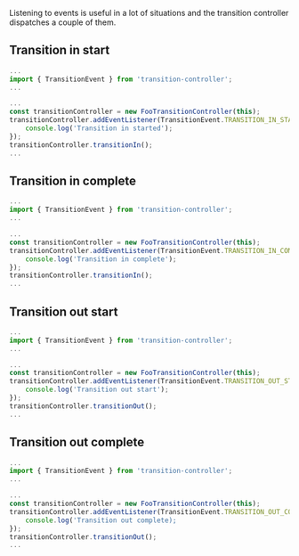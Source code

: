 Listening to events is useful in a lot of situations and the transition controller dispatches a couple of them.

## Transition in start
```typescript
...
import { TransitionEvent } from 'transition-controller';
...

...
const transitionController = new FooTransitionController(this);
transitionController.addEventListener(TransitionEvent.TRANSITION_IN_START, () => {
	console.log('Transition in started');
});
transitionController.transitionIn();
...
```

## Transition in complete
```typescript
...
import { TransitionEvent } from 'transition-controller';
...

...
const transitionController = new FooTransitionController(this);
transitionController.addEventListener(TransitionEvent.TRANSITION_IN_COMPLETE, () => {
	console.log('Transition in complete');
});
transitionController.transitionIn();
...
```

## Transition out start
```typescript
...
import { TransitionEvent } from 'transition-controller';
...

...
const transitionController = new FooTransitionController(this);
transitionController.addEventListener(TransitionEvent.TRANSITION_OUT_START, () => {
	console.log('Transition out start');
});
transitionController.transitionOut();
...
```

## Transition out complete
```typescript
...
import { TransitionEvent } from 'transition-controller';
...

...
const transitionController = new FooTransitionController(this);
transitionController.addEventListener(TransitionEvent.TRANSITION_OUT_COMPLETE, () => {
	console.log('Transition out complete);
});
transitionController.transitionOut();
...
```

